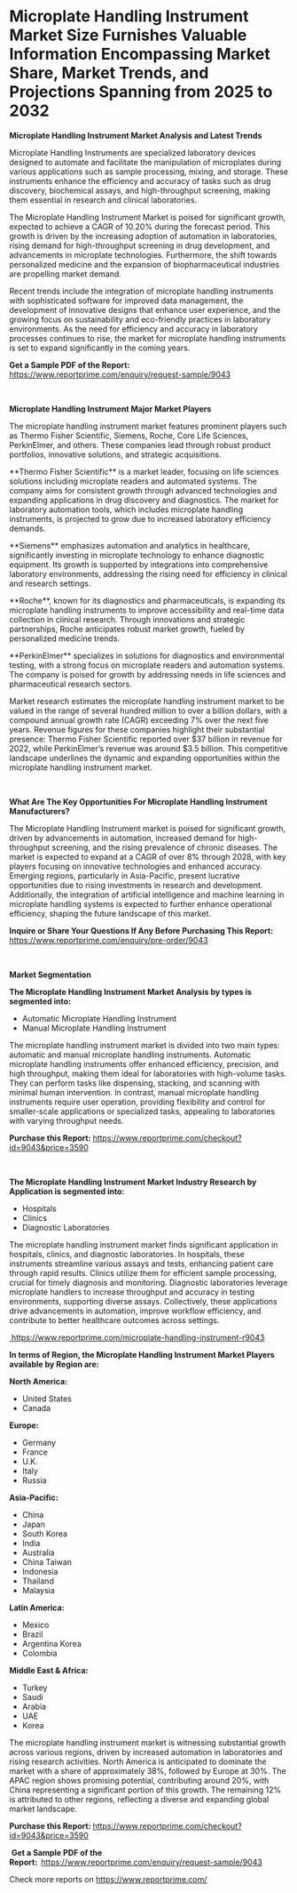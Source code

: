 <p><h1>Microplate Handling Instrument Market Size Furnishes Valuable Information Encompassing Market Share, Market Trends, and Projections Spanning from 2025 to 2032</h1></p><p><strong>Microplate Handling Instrument Market Analysis and Latest Trends</strong></p>
<p><p>Microplate Handling Instruments are specialized laboratory devices designed to automate and facilitate the manipulation of microplates during various applications such as sample processing, mixing, and storage. These instruments enhance the efficiency and accuracy of tasks such as drug discovery, biochemical assays, and high-throughput screening, making them essential in research and clinical laboratories.</p><p>The Microplate Handling Instrument Market is poised for significant growth, expected to achieve a CAGR of 10.20% during the forecast period. This growth is driven by the increasing adoption of automation in laboratories, rising demand for high-throughput screening in drug development, and advancements in microplate technologies. Furthermore, the shift towards personalized medicine and the expansion of biopharmaceutical industries are propelling market demand. </p><p>Recent trends include the integration of microplate handling instruments with sophisticated software for improved data management, the development of innovative designs that enhance user experience, and the growing focus on sustainability and eco-friendly practices in laboratory environments. As the need for efficiency and accuracy in laboratory processes continues to rise, the market for microplate handling instruments is set to expand significantly in the coming years.</p></p>
<p><strong>Get a Sample PDF of the Report:&nbsp;</strong> <a href="https://www.reportprime.com/enquiry/request-sample/9043?utm_campaign=3199&utm_medium=2&utm_source=Github&utm_content=ia&utm_term=20032025&utm_id=microplate-handling-instrument">https://www.reportprime.com/enquiry/request-sample/9043</a></p>
<p>&nbsp;</p>
<p><strong>Microplate Handling Instrument Major Market Players</strong></p>
<p><p>The microplate handling instrument market features prominent players such as Thermo Fisher Scientific, Siemens, Roche, Core Life Sciences, PerkinElmer, and others. These companies lead through robust product portfolios, innovative solutions, and strategic acquisitions. </p><p>**Thermo Fisher Scientific** is a market leader, focusing on life sciences solutions including microplate readers and automated systems. The company aims for consistent growth through advanced technologies and expanding applications in drug discovery and diagnostics. The market for laboratory automation tools, which includes microplate handling instruments, is projected to grow due to increased laboratory efficiency demands.</p><p>**Siemens** emphasizes automation and analytics in healthcare, significantly investing in microplate technology to enhance diagnostic equipment. Its growth is supported by integrations into comprehensive laboratory environments, addressing the rising need for efficiency in clinical and research settings. </p><p>**Roche**, known for its diagnostics and pharmaceuticals, is expanding its microplate handling instruments to improve accessibility and real-time data collection in clinical research. Through innovations and strategic partnerships, Roche anticipates robust market growth, fueled by personalized medicine trends.</p><p>**PerkinElmer** specializes in solutions for diagnostics and environmental testing, with a strong focus on microplate readers and automation systems. The company is poised for growth by addressing needs in life sciences and pharmaceutical research sectors.</p><p>Market research estimates the microplate handling instrument market to be valued in the range of several hundred million to over a billion dollars, with a compound annual growth rate (CAGR) exceeding 7% over the next five years. Revenue figures for these companies highlight their substantial presence: Thermo Fisher Scientific reported over $37 billion in revenue for 2022, while PerkinElmer’s revenue was around $3.5 billion. This competitive landscape underlines the dynamic and expanding opportunities within the microplate handling instrument market.</p></p>
<p>&nbsp;</p>
<p><strong>What Are The Key Opportunities For Microplate Handling Instrument Manufacturers?</strong></p>
<p><p>The Microplate Handling Instrument market is poised for significant growth, driven by advancements in automation, increased demand for high-throughput screening, and the rising prevalence of chronic diseases. The market is expected to expand at a CAGR of over 8% through 2028, with key players focusing on innovative technologies and enhanced accuracy. Emerging regions, particularly in Asia-Pacific, present lucrative opportunities due to rising investments in research and development. Additionally, the integration of artificial intelligence and machine learning in microplate handling systems is expected to further enhance operational efficiency, shaping the future landscape of this market.</p></p>
<p><strong>Inquire or Share Your Questions If Any Before Purchasing This Report:</strong> <a href="https://www.reportprime.com/enquiry/pre-order/9043?utm_campaign=3199&utm_medium=2&utm_source=Github&utm_content=ia&utm_term=20032025&utm_id=microplate-handling-instrument">https://www.reportprime.com/enquiry/pre-order/9043</a></p>
<p>&nbsp;</p>
<p><strong>Market Segmentation</strong></p>
<p><strong>The Microplate Handling Instrument Market Analysis by types is segmented into:</strong></p>
<p><ul><li>Automatic Microplate Handling Instrument</li><li>Manual Microplate Handling Instrument</li></ul></p>
<p><p>The microplate handling instrument market is divided into two main types: automatic and manual microplate handling instruments. Automatic microplate handling instruments offer enhanced efficiency, precision, and high throughput, making them ideal for laboratories with high-volume tasks. They can perform tasks like dispensing, stacking, and scanning with minimal human intervention. In contrast, manual microplate handling instruments require user operation, providing flexibility and control for smaller-scale applications or specialized tasks, appealing to laboratories with varying throughput needs.</p></p>
<p><strong>Purchase this Report:&nbsp;</strong><a href="https://www.reportprime.com/checkout?id=9043&price=3590&utm_campaign=3199&utm_medium=2&utm_source=Github&utm_content=ia&utm_term=20032025&utm_id=microplate-handling-instrument">https://www.reportprime.com/checkout?id=9043&price=3590</a></p>
<p>&nbsp;</p>
<p><strong>The Microplate Handling Instrument Market Industry Research by Application is segmented into:</strong></p>
<p><ul><li>Hospitals</li><li>Clinics</li><li>Diagnostic Laboratories</li></ul></p>
<p><p>The microplate handling instrument market finds significant application in hospitals, clinics, and diagnostic laboratories. In hospitals, these instruments streamline various assays and tests, enhancing patient care through rapid results. Clinics utilize them for efficient sample processing, crucial for timely diagnosis and monitoring. Diagnostic laboratories leverage microplate handlers to increase throughput and accuracy in testing environments, supporting diverse assays. Collectively, these applications drive advancements in automation, improve workflow efficiency, and contribute to better healthcare outcomes across settings.</p></p>
<p><a href="https://www.reportprime.com/microplate-handling-instrument-r9043?utm_campaign=3199&utm_medium=2&utm_source=Github&utm_content=ia&utm_term=20032025&utm_id=microplate-handling-instrument">&nbsp;https://www.reportprime.com/microplate-handling-instrument-r9043</a></p>
<p><strong>In terms of Region, the Microplate Handling Instrument Market Players available by Region are:</strong></p>
<p>
    <p> <strong> North America: </strong>
        <ul>
            <li>United States</li>
            <li>Canada</li>
        </ul>
        </p> 
    <p> <strong> Europe: </strong>
        <ul>
            <li>Germany</li>
            <li>France</li>
            <li>U.K.</li>
            <li>Italy</li>
            <li>Russia</li>
        </ul>
        </p> 
    <p> <strong> Asia-Pacific: </strong>
        <ul>
            <li>China</li>
            <li>Japan</li>
            <li>South Korea</li>
            <li>India</li>
            <li>Australia</li>
            <li>China Taiwan</li>
            <li>Indonesia</li>
            <li>Thailand</li>
            <li>Malaysia</li>
        </ul>
        </p> 
    <p> <strong> Latin America: </strong>
        <ul>
            <li>Mexico</li>
            <li>Brazil</li>
            <li>Argentina Korea</li>
            <li>Colombia</li>
        </ul>
        </p> 
    <p> <strong> Middle East & Africa: </strong>
        <ul>
            <li>Turkey</li>
            <li>Saudi</li>
            <li>Arabia</li>
            <li>UAE</li>
            <li>Korea</li>
        </ul>
    </p>
    </p>
<p><p>The microplate handling instrument market is witnessing substantial growth across various regions, driven by increased automation in laboratories and rising research activities. North America is anticipated to dominate the market with a share of approximately 38%, followed by Europe at 30%. The APAC region shows promising potential, contributing around 20%, with China representing a significant portion of this growth. The remaining 12% is attributed to other regions, reflecting a diverse and expanding global market landscape.</p></p>
<p><strong>Purchase this Report: </strong><a href="https://www.reportprime.com/checkout?id=9043&price=3590&utm_campaign=3199&utm_medium=2&utm_source=Github&utm_content=ia&utm_term=20032025&utm_id=microplate-handling-instrument">https://www.reportprime.com/checkout?id=9043&price=3590</a></p>
<p>&nbsp;<strong>Get a Sample PDF of the Report:&nbsp;&nbsp;</strong><a href="https://www.reportprime.com/enquiry/request-sample/9043?utm_campaign=3199&utm_medium=2&utm_source=Github&utm_content=ia&utm_term=20032025&utm_id=microplate-handling-instrument">https://www.reportprime.com/enquiry/request-sample/9043</a></p>
<p><strong></strong></p>
<p>Check more reports on <a href="https://www.reportprime.com/?utm_campaign=3199&utm_medium=2&utm_source=Github&utm_content=ia&utm_term=20032025&utm_id=microplate-handling-instrument">https://www.reportprime.com/</a></p>